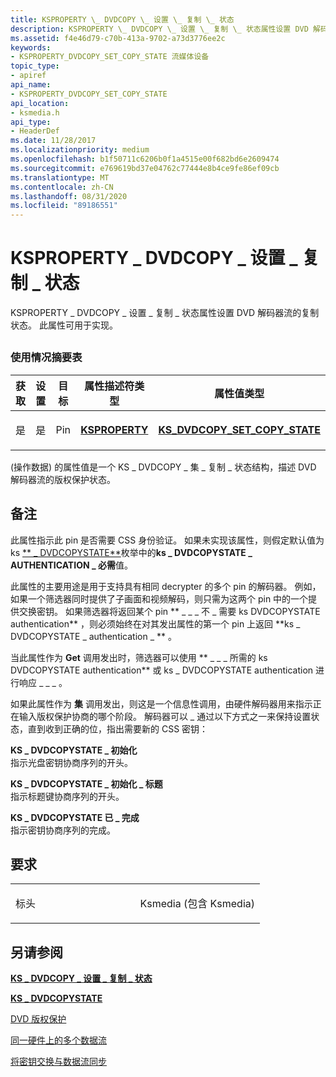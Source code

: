 ```yaml
---
title: KSPROPERTY \_ DVDCOPY \_ 设置 \_ 复制 \_ 状态
description: KSPROPERTY \_ DVDCOPY \_ 设置 \_ 复制 \_ 状态属性设置 DVD 解码器流的复制状态。 此属性可用于实现。
ms.assetid: f4e46d79-c70b-413a-9702-a73d3776ee2c
keywords:
- KSPROPERTY_DVDCOPY_SET_COPY_STATE 流媒体设备
topic_type:
- apiref
api_name:
- KSPROPERTY_DVDCOPY_SET_COPY_STATE
api_location:
- ksmedia.h
api_type:
- HeaderDef
ms.date: 11/28/2017
ms.localizationpriority: medium
ms.openlocfilehash: b1f50711c6206b0f1a4515e00f682bd6e2609474
ms.sourcegitcommit: e769619bd37e04762c77444e8b4ce9fe86ef09cb
ms.translationtype: MT
ms.contentlocale: zh-CN
ms.lasthandoff: 08/31/2020
ms.locfileid: "89186551"
---
```

# <a name="ksproperty_dvdcopy_set_copy_state"></a>KSPROPERTY \_ DVDCOPY \_ 设置 \_ 复制 \_ 状态


KSPROPERTY \_ DVDCOPY \_ 设置 \_ 复制 \_ 状态属性设置 DVD 解码器流的复制状态。 此属性可用于实现。

## <span id="ddk_ksproperty_dvdcopy_set_copy_state_ks"></span><span id="DDK_KSPROPERTY_DVDCOPY_SET_COPY_STATE_KS"></span>


### <a name="usage-summary-table"></a>使用情况摘要表

<table>
<colgroup>
<col width="20%" />
<col width="20%" />
<col width="20%" />
<col width="20%" />
<col width="20%" />
</colgroup>
<thead>
<tr class="header">
<th>获取</th>
<th>设置</th>
<th>目标</th>
<th>属性描述符类型</th>
<th>属性值类型</th>
</tr>
</thead>
<tbody>
<tr class="odd">
<td><p>是</p></td>
<td><p>是</p></td>
<td><p>Pin</p></td>
<td><p><a href="https://docs.microsoft.com/windows-hardware/drivers/ddi/ks/ns-ks-ksidentifier" data-raw-source="[&lt;strong&gt;KSPROPERTY&lt;/strong&gt;](/windows-hardware/drivers/ddi/ks/ns-ks-ksidentifier)"><strong>KSPROPERTY</strong></a></p></td>
<td><p><a href="https://docs.microsoft.com/windows-hardware/drivers/ddi/ksmedia/ns-ksmedia-_ks_dvdcopy_set_copy_state" data-raw-source="[&lt;strong&gt;KS_DVDCOPY_SET_COPY_STATE&lt;/strong&gt;](/windows-hardware/drivers/ddi/ksmedia/ns-ksmedia-_ks_dvdcopy_set_copy_state)"><strong>KS_DVDCOPY_SET_COPY_STATE</strong></a></p></td>
</tr>
</tbody>
</table>

 

 (操作数据) 的属性值是一个 KS \_ DVDCOPY \_ 集 \_ 复制 \_ 状态结构，描述 DVD 解码器流的版权保护状态。

<a name="remarks"></a>备注
-------

此属性指示此 pin 是否需要 CSS 身份验证。 如果未实现该属性，则假定默认值为 ks [** \_ DVDCOPYSTATE**](/windows-hardware/drivers/ddi/ksmedia/ne-ksmedia-ks_dvdcopystate)枚举中的**ks \_ DVDCOPYSTATE \_ AUTHENTICATION \_ 必需**值。

此属性的主要用途是用于支持具有相同 decrypter 的多个 pin 的解码器。 例如，如果一个筛选器同时提供了子画面和视频解码，则只需为这两个 pin 中的一个提供交换密钥。 如果筛选器将返回某个 pin ** \_ \_ \_ 不 \_ 需要 ks DVDCOPYSTATE authentication** ，则必须始终在对其发出属性的第一个 pin 上返回 **ks \_ DVDCOPYSTATE \_ authentication \_ ** 。

当此属性作为 **Get** 调用发出时，筛选器可以使用 ** \_ \_ \_ 所需的 ks DVDCOPYSTATE authentication** 或 ks \_ DVDCOPYSTATE authentication 进行响应 \_ \_ \_ 。

如果此属性作为 **集** 调用发出，则这是一个信息性调用，由硬件解码器用来指示正在输入版权保护协商的哪个阶段。 解码器可以 \_ 通过以下方式之一来保持设置状态，直到收到正确的位，指出需要新的 CSS 密钥：

<span id="KS_DVDCOPYSTATE_INITIALIZE"></span><span id="ks_dvdcopystate_initialize"></span>**KS \_ DVDCOPYSTATE \_ 初始化**  
指示光盘密钥协商序列的开头。

<span id="KS_DVDCOPYSTATE_INITIALIZE_TITLE"></span><span id="ks_dvdcopystate_initialize_title"></span>**KS \_ DVDCOPYSTATE \_ 初始化 \_ 标题**  
指示标题键协商序列的开头。

<span id="KS_DVDCOPYSTATE_DONE"></span><span id="ks_dvdcopystate_done"></span>**KS \_ DVDCOPYSTATE 已 \_ 完成**  
指示密钥协商序列的完成。

<a name="requirements"></a>要求
------------

<table>
<colgroup>
<col width="50%" />
<col width="50%" />
</colgroup>
<tbody>
<tr class="odd">
<td><p>标头</p></td>
<td>Ksmedia (包含 Ksmedia) </td>
</tr>
</tbody>
</table>

## <a name="see-also"></a>另请参阅


[**KS \_ DVDCOPY \_ 设置 \_ 复制 \_ 状态**](/windows-hardware/drivers/ddi/ksmedia/ns-ksmedia-_ks_dvdcopy_set_copy_state)

[**KS \_ DVDCOPYSTATE**](/windows-hardware/drivers/ddi/ksmedia/ne-ksmedia-ks_dvdcopystate)

[DVD 版权保护](./dvd-copyright-protection.md)

[同一硬件上的多个数据流](./multiple-data-streams-on-the-same-hardware.md)

[将密钥交换与数据流同步](./synchronizing-key-exchange-with-data-flow.md)

 


